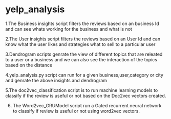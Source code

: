 # yelp_analysis
1.The Business insights script filters the reviews based on an business Id and can see whats working for the business and what is not


2.The User insights script filters the reviews based on an User Id and can know what the user likes and strategies what to sell to a particular user


3.Dendrogram scripts genrate the view of different topics that are releated to a user or a business and we can also see the interaction of the topics based on the distance


4.yelp_analysis.py script can run for a given business,user,category or city and genrate the above insights and dendrogram

5.The doc2vec_classification script is to run machine learning models to classify if the review is useful or not based on the Doc2vec vectors created.

6. The Word2vec_GRUModel script run a Gated recurrent neural network to classify if review is useful or not using word2vec vectors.
